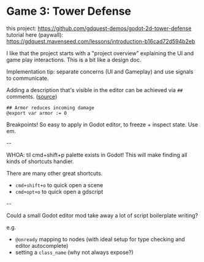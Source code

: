 # Game 3: Tower Defense

this project: https://github.com/gdquest-demos/godot-2d-tower-defense
tutorial here (paywall): https://gdquest.mavenseed.com/lessons/introduction-b16cad72d594b2eb

I like that the project starts with a "project overview" explaining the UI
and game play interactions. This is a bit like a design doc.

Implementation tip: separate concerns (UI and Gameplay) and use signals to communicate.

Adding a description that's visible in the editor can be achieved via `##` comments. ([source](https://github.com/godotengine/godot/pull/41095))

```
## Armor reduces incoming damage
@export var armor := 0
```

Breakpoints! So easy to apply in Godot editor, to freeze + inspect state. Use em.

--

WHOA: til cmd+shift+p palette exists in Godot! This will make finding all kinds of shortcuts handier.

There are many other great shortcuts.

- `cmd+shift+o` to quick open a scene
- `cmd+opt+o` to quick open a gdscript

--

Could a small Godot editor mod take away a lot of script boilerplate writing?

e.g.

- `@onready` mapping to nodes (with ideal setup for type checking and editor autocomplete)
- setting a `class_name` (why not always expose?)
